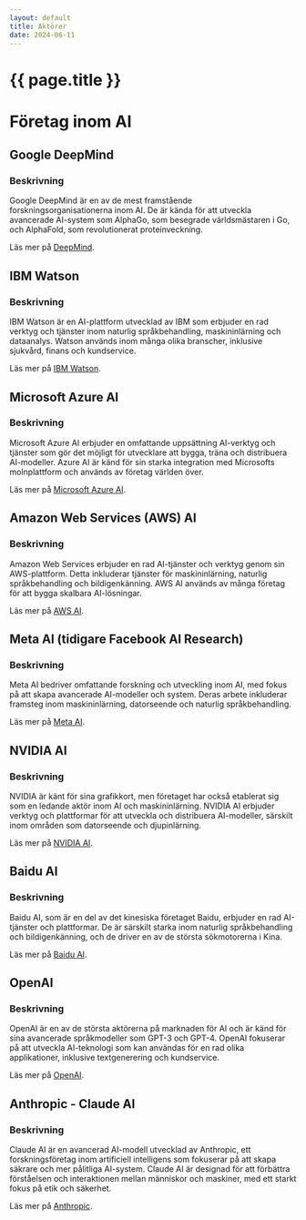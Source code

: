 ```yaml
---
layout: default
title: Aktörer
date: 2024-06-11
---
```


# {{ page.title }}

# Företag inom AI

## Google DeepMind
### Beskrivning
Google DeepMind är en av de mest framstående forskningsorganisationerna inom AI. De är kända för att utveckla avancerade AI-system som AlphaGo, som besegrade världsmästaren i Go, och AlphaFold, som revolutionerat proteinveckning.

Läs mer på [DeepMind](https://www.deepmind.com).

## IBM Watson
### Beskrivning
IBM Watson är en AI-plattform utvecklad av IBM som erbjuder en rad verktyg och tjänster inom naturlig språkbehandling, maskininlärning och dataanalys. Watson används inom många olika branscher, inklusive sjukvård, finans och kundservice.

Läs mer på [IBM Watson](https://www.ibm.com/watson).

## Microsoft Azure AI
### Beskrivning
Microsoft Azure AI erbjuder en omfattande uppsättning AI-verktyg och tjänster som gör det möjligt för utvecklare att bygga, träna och distribuera AI-modeller. Azure AI är känd för sin starka integration med Microsofts molnplattform och används av företag världen över.

Läs mer på [Microsoft Azure AI](https://azure.microsoft.com/en-us/services/machine-learning/).

## Amazon Web Services (AWS) AI
### Beskrivning
Amazon Web Services erbjuder en rad AI-tjänster och verktyg genom sin AWS-plattform. Detta inkluderar tjänster för maskininlärning, naturlig språkbehandling och bildigenkänning. AWS AI används av många företag för att bygga skalbara AI-lösningar.

Läs mer på [AWS AI](https://aws.amazon.com/machine-learning/).

## Meta AI (tidigare Facebook AI Research)
### Beskrivning
Meta AI bedriver omfattande forskning och utveckling inom AI, med fokus på att skapa avancerade AI-modeller och system. Deras arbete inkluderar framsteg inom maskininlärning, datorseende och naturlig språkbehandling.

Läs mer på [Meta AI](https://ai.facebook.com).

## NVIDIA AI
### Beskrivning
NVIDIA är känt för sina grafikkort, men företaget har också etablerat sig som en ledande aktör inom AI och maskininlärning. NVIDIA AI erbjuder verktyg och plattformar för att utveckla och distribuera AI-modeller, särskilt inom områden som datorseende och djupinlärning.

Läs mer på [NVIDIA AI](https://www.nvidia.com/en-us/ai-data-science/).

## Baidu AI
### Beskrivning
Baidu AI, som är en del av det kinesiska företaget Baidu, erbjuder en rad AI-tjänster och plattformar. De är särskilt starka inom naturlig språkbehandling och bildigenkänning, och de driver en av de största sökmotorerna i Kina.

Läs mer på [Baidu AI](http://ai.baidu.com).

## OpenAI
### Beskrivning
OpenAI är en av de största aktörerna på marknaden för AI och är känd för sina avancerade språkmodeller som GPT-3 och GPT-4. OpenAI fokuserar på att utveckla AI-teknologi som kan användas för en rad olika applikationer, inklusive textgenerering och kundservice.

Läs mer på [OpenAI](https://www.openai.com).

## Anthropic - Claude AI
### Beskrivning
Claude AI är en avancerad AI-modell utvecklad av Anthropic, ett forskningsföretag inom artificiell intelligens som fokuserar på att skapa säkrare och mer pålitliga AI-system. Claude AI är designad för att förbättra förståelsen och interaktionen mellan människor och maskiner, med ett starkt fokus på etik och säkerhet.

Läs mer på [Anthropic](https://www.anthropic.com).
